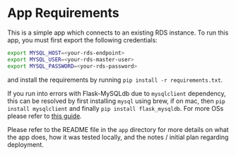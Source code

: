 # App Requirements
This is a simple app which connects to an existing RDS instance. To run this app, you must first export the following credentials: 
```bash
export MYSQL_HOST=<your-rds-endpoint>
export MYSQL_USER=<your-rds-master-user>
export MYSQL_PASSWORD=<your-rds-password>
```
and install the requirements by running `pip install -r requirements.txt`. 

If you run into errors with Flask-MySQLdb due to `mysqlclient` dependency, this can be resolved by first installing `mysql` using brew, if on mac, then `pip install mysqlclient` and finally `pip install flask_mysqldb`. For more OSs please refer to [this guide](https://pypi.org/project/mysqlclient/). 

Please refer to the README file in the `app` directory for more details on what the app does, how it was tested locally, and the notes / initial plan regarding deployment. 
